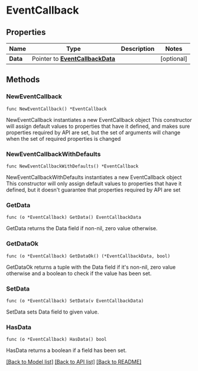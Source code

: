 # EventCallback

## Properties

Name | Type | Description | Notes
------------ | ------------- | ------------- | -------------
**Data** | Pointer to [**EventCallbackData**](EventCallbackData.md) |  | [optional] 

## Methods

### NewEventCallback

`func NewEventCallback() *EventCallback`

NewEventCallback instantiates a new EventCallback object
This constructor will assign default values to properties that have it defined,
and makes sure properties required by API are set, but the set of arguments
will change when the set of required properties is changed

### NewEventCallbackWithDefaults

`func NewEventCallbackWithDefaults() *EventCallback`

NewEventCallbackWithDefaults instantiates a new EventCallback object
This constructor will only assign default values to properties that have it defined,
but it doesn't guarantee that properties required by API are set

### GetData

`func (o *EventCallback) GetData() EventCallbackData`

GetData returns the Data field if non-nil, zero value otherwise.

### GetDataOk

`func (o *EventCallback) GetDataOk() (*EventCallbackData, bool)`

GetDataOk returns a tuple with the Data field if it's non-nil, zero value otherwise
and a boolean to check if the value has been set.

### SetData

`func (o *EventCallback) SetData(v EventCallbackData)`

SetData sets Data field to given value.

### HasData

`func (o *EventCallback) HasData() bool`

HasData returns a boolean if a field has been set.


[[Back to Model list]](../README.md#documentation-for-models) [[Back to API list]](../README.md#documentation-for-api-endpoints) [[Back to README]](../README.md)


